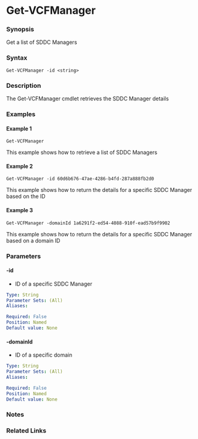 # Get-VCFManager

### Synopsis
Get a list of SDDC Managers

### Syntax
```
Get-VCFManager -id <string>
```

### Description
The Get-VCFManager cmdlet retrieves the SDDC Manager details

### Examples
#### Example 1
```
Get-VCFManager
```
This example shows how to retrieve a list of SDDC Managers  

#### Example 2
```
Get-VCFManager -id 60d6b676-47ae-4286-b4fd-287a888fb2d0
```
This example shows how to return the details for a specific SDDC Manager based on the ID  

#### Example 3
```
Get-VCFManager -domainId 1a6291f2-ed54-4088-910f-ead57b9f9902
```
This example shows how to return the details for a specific SDDC Manager based on a domain ID  

### Parameters

#### -id
- ID of a specific SDDC Manager

```yaml
Type: String
Parameter Sets: (All)
Aliases:

Required: False
Position: Named
Default value: None
```

#### -domainId
- ID of a specific domain

```yaml
Type: String
Parameter Sets: (All)
Aliases:

Required: False
Position: Named
Default value: None
```

### Notes

### Related Links
